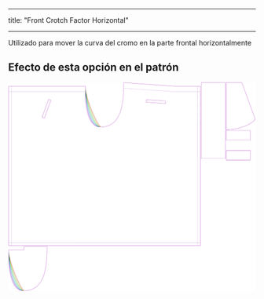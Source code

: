 - - -
title: "Front Crotch Factor Horizontal"
- - -

Utilizado para mover la curva del cromo en la parte frontal horizontalmente

## Efecto de esta opción en el patrón

![Esta imagen muestra el efecto de esta opción superponiendo varias variantes que tienen un valor diferente para esta opción](waralee_crotchfactorfronthor_sample.svg "Effect of this option on the pattern")
